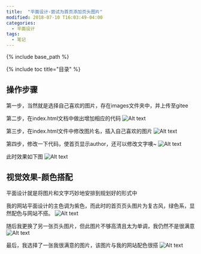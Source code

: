 ```yaml
---
title:  "平面设计-尝试为首页添加页头图片"
modified: 2018-07-10 T16:03:49-04:00
categories: 
  - 平面设计
tags:
  - 笔记
---
```


{% include base_path %}

{% include toc title="目录" %}


## 操作步骤
第一步，当然就是选择自己喜欢的图片，存在images文件夹中，并上传至gitee

第二步，在index.html文档中做出增加相应的代码
![Alt text](https://gitee.com/NFUNM171061397/minimal-mistakes/raw/master/images/%E5%B9%B3%E9%9D%A2%E8%AE%BE%E8%AE%A121.png)

第三步，在index.html文件中修改图片名，插入自己喜欢的图片
![Alt text](https://gitee.com/NFUNM171061397/minimal-mistakes/raw/master/images/%E5%B9%B3%E9%9D%A2%E8%AE%BE%E8%AE%A122.png)

第四步，修改一下代码，使首页显示author，还可以修改文字噢~
![Alt text](https://gitee.com/NFUNM171061397/minimal-mistakes/raw/master/images/%E5%B9%B3%E9%9D%A2%E8%AE%BE%E8%AE%A123.png)

此时效果如下图
![Alt text](https://gitee.com/NFUNM171061397/minimal-mistakes/raw/master/images/%E5%B9%B3%E9%9D%A2%E8%AE%BE%E8%AE%A124.png)

## 视觉效果-颜色搭配

平面设计就是将图片和文字巧妙地安排到规划好的形式中

我的网站平面设计的主色调为紫色，而此时的首页页头图片为复古风，绿色系，显然配色与网站不搭。
![Alt text](https://gitee.com/NFUNM171061397/minimal-mistakes/raw/master/images/%E5%B9%B3%E9%9D%A2%E8%AE%BE%E8%AE%A124.png)

随后我更换了另一张页头图片，但此图片不够高清且太为单调，我仍然不是很满意
![Alt text](https://gitee.com/NFUNM171061397/minimal-mistakes/raw/master/images/%E5%B9%B3%E9%9D%A2%E8%AE%BE%E8%AE%A125.png)

最后，我选择了一张我很满意的图片，该图片与我的网站配色很搭
![Alt text](https://gitee.com/NFUNM171061397/minimal-mistakes/raw/master/images/%E5%B9%B3%E9%9D%A2%E8%AE%BE%E8%AE%A126.png)
